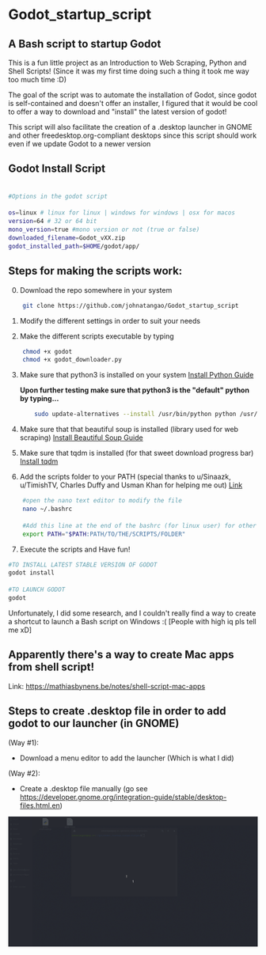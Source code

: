 # Godot_startup_script
## A Bash script to startup Godot


This is a fun little project as an Introduction to Web Scraping, Python and Shell Scripts! (Since it was my first time doing such a thing it took me way too much time :D)

The goal of the script was to automate the installation of Godot, since godot is self-contained and doesn't offer an installer, I figured that it would be cool to offer a way to download and "install" the latest version of godot!

This script will also facilitate the creation of a .desktop launcher in GNOME and other freedesktop.org-compliant desktops since this script should work even if we update Godot to a newer version

## Godot Install Script

```Bash

#Options in the godot script

os=linux # linux for linux | windows for windows | osx for macos
version=64 # 32 or 64 bit
mono_version=true #mono version or not (true or false)
downloaded_filename=Godot_vXX.zip
godot_installed_path=$HOME/godot/app/

```

## Steps for making the scripts work:

0. Download the repo somewhere in your system
```Bash
    git clone https://github.com/johnatangao/Godot_startup_script
```
1. Modify the different settings in order to suit your needs

2. Make the different scripts executable by typing
```Bash
    chmod +x godot
    chmod +x godot_downloader.py
```
3. Make sure that python3 is installed on your system [Install Python Guide](https://realpython.com/installing-python/)

    **Upon further testing make sure that python3 is the "default" python by typing...**
    ```Bash
        sudo update-alternatives --install /usr/bin/python python /usr/bin/python3 10
    ```

4. Make sure that that beautiful soup is installed (library used for web scraping) [Install Beautiful Soup Guide](https://www.pythonforbeginners.com/beautifulsoup/beautifulsoup-4-python)
5. Make sure that tqdm is installed (for that sweet download progress bar) [Install tqdm](https://pypi.org/project/tqdm/)
6. Add the scripts folder to your PATH (special thanks to u/Sinaazk, u/TimishTV, Charles Duffy and Usman Khan for helping me out) [Link](https://gist.github.com/nex3/c395b2f8fd4b02068be37c961301caa7)
```Bash
    #open the nano text editor to modify the file
    nano ~/.bashrc

    #Add this line at the end of the bashrc (for linux user) for other OSes please consult the link I provided file and restart the terminal
    export PATH="$PATH:PATH/TO/THE/SCRIPTS/FOLDER"

```
7. Execute the scripts and Have fun!
```Bash
#TO INSTALL LATEST STABLE VERSION OF GODOT 
godot install

#TO LAUNCH GODOT 
godot
```



Unfortunately, I did some research, and I couldn't really find a way to create a shortcut to launch a Bash script on Windows :( [People with high iq pls tell me xD]

## Apparently there's a way to create Mac apps from shell script!
Link: https://mathiasbynens.be/notes/shell-script-mac-apps 

## Steps to create .desktop file in order to add godot to our launcher (in GNOME)

(Way #1):
- Download a menu editor to add the launcher (Which is what I did)

(Way #2):
- Create a .desktop file manually (go see https://developer.gnome.org/integration-guide/stable/desktop-files.html.en)

![Godot Startup GIF](gif/godot_startup.gif)